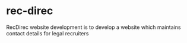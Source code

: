# rec-direc

RecDirec website development is to develop a website which maintains contact details for legal recruiters